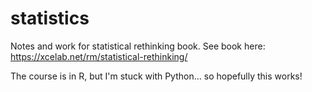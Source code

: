 # statistics

Notes and work for statistical rethinking book.
See book here: https://xcelab.net/rm/statistical-rethinking/

The course is in R, but I'm stuck with Python... so hopefully this works!
